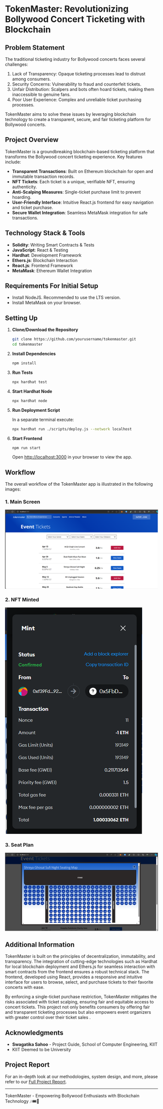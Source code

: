 # TokenMaster: Revolutionizing Bollywood Concert Ticketing with Blockchain

## Problem Statement

The traditional ticketing industry for Bollywood concerts faces several challenges:

1. Lack of Transparency: Opaque ticketing processes lead to distrust among consumers.
2. Security Concerns: Vulnerability to fraud and counterfeit tickets.
3. Unfair Distribution: Scalpers and bots often hoard tickets, making them inaccessible to genuine fans.
4. Poor User Experience: Complex and unreliable ticket purchasing processes.

TokenMaster aims to solve these issues by leveraging blockchain technology to create a transparent, secure, and fair ticketing platform for Bollywood concerts.

## Project Overview

TokenMaster is a groundbreaking blockchain-based ticketing platform that transforms the Bollywood concert ticketing experience. Key features include:

- **Transparent Transactions**: Built on Ethereum blockchain for open and immutable transaction records.
- **NFT Tickets**: Each ticket is a unique, verifiable NFT, ensuring authenticity.
- **Anti-Scalping Measures**: Single-ticket purchase limit to prevent hoarding.
- **User-Friendly Interface**: Intuitive React.js frontend for easy navigation and ticket purchase.
- **Secure Wallet Integration**: Seamless MetaMask integration for safe transactions.

## Technology Stack & Tools

- **Solidity**: Writing Smart Contracts & Tests
- **JavaScript**: React & Testing
- **Hardhat**: Development Framework
- **Ethers.js**: Blockchain Interaction
- **React.js**: Frontend Framework
- **MetaMask**: Ethereum Wallet Integration

## Requirements For Initial Setup

- Install NodeJS. Recommended to use the LTS version.
- Install MetaMask on your browser.

## Setting Up

1. **Clone/Download the Repository**

    ```bash
    git clone https://github.com/yourusername/tokenmaster.git
    cd tokenmaster
    ```

2. **Install Dependencies**

    ```bash
    npm install
    ```

3. **Run Tests**

    ```bash
    npx hardhat test
    ```

4. **Start Hardhat Node**

    ```bash
    npx hardhat node
    ```

5. **Run Deployment Script**

    In a separate terminal execute:

    ```bash
    npx hardhat run ./scripts/deploy.js --network localhost
    ```

6. **Start Frontend**

    ```bash
    npm run start
    ```

    Open [http://localhost:3000](http://localhost:3000) in your browser to view the app.

## Workflow

The overall workflow of the TokenMaster app is illustrated in the following images:

### 1. Main Screen

![Main Screen](https://github.com/Rahul1227/TokenMaster/raw/main/images/mainscreen.png)

### 2. NFT Minted

![NFT Minted](https://github.com/Rahul1227/TokenMaster/raw/main/images/nft%20minted.png)

### 3. Seat Plan

![Seat Plan](https://github.com/Rahul1227/TokenMaster/raw/main/images/seatplan.png)


## Additional Information

TokenMaster is built on the principles of decentralization, immutability, and transparency. The integration of cutting-edge technologies such as Hardhat for local blockchain deployment and Ethers.js for seamless interaction with smart contracts from the frontend ensures a robust technical stack. The frontend, developed using React, provides a responsive and intuitive interface for users to browse, select, and purchase tickets to their favorite concerts with ease.

By enforcing a single-ticket purchase restriction, TokenMaster mitigates the risks associated with ticket scalping, ensuring fair and equitable access to concert tickets. This project not only benefits consumers by offering fair and transparent ticketing processes but also empowers event organizers with greater control over their ticket sales   .

## Acknowledgments

- **Swagatika Sahoo** - Project Guide, School of Computer Engineering, KIIT
- KIIT Deemed to be University

## Project Report

For an in-depth look at our methodologies, system design, and more, please refer to our [Full Project Report](https://github.com/Rahul1227/TokenMaster/blob/main/A%20PROJECT%20REPORT.pdf).

---

TokenMaster - Empowering Bollywood Enthusiasts with Blockchain Technology 🎶🎟️🔗

